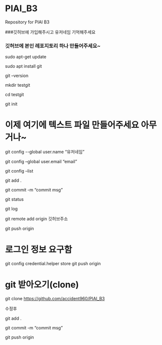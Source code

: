 # PIAI_B3
Repository for PIAI B3

###깃허브에 가입해주시고 유저네임 기억해주세요
### 깃허브에 본인 레포지토리 하나 만들어주세요~

sudo apt-get update 

sudo apt install git

git –version

mkdir testgit

cd testgit

git init

# 이제 여기에 텍스트 파일 만들어주세요 아무거나~

git config --global user.name “유저네임”

git config –global user.email “email”

git config –list

git add .
 
git commit -m “commit msg”

git status

git log

git remote add origin 깃허브주소

git push origin <branch name>

# 로그인 정보 요구함

git config credential.helper store
git push origin <branch name>

# git 받아오기(clone)

git clone https://github.com/accident960/PIAI_B3

수정후 

git add .
 
git commit -m “commit msg”

git push origin <branch name>
